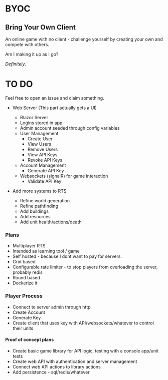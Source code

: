 # BYOC
## Bring Your Own Client
An online game with no client - challenge yourself by creating your own and compete with others.


Am I making it up as I go?

*Definitely*.

# TO DO
Feel free to open an issue and claim something.

* Web Server (This part actually gets a UI)
  * Blazor Server
  * Logins stored in app
  * Admin account seeded through config variables
  * User Management
    * Create User
    * View Users
    * Remove Users
    * View API Keys
    * Revoke API Keys
  * Account Management
    * Generate API Key
  * Websockets (signalR) for game interaction
    * Validate API Key

* Add more systems to RTS
  * Refine world generation
  * Refine pathfinding
  * Add buildings
  * Add resources
  * Add unit health/actions/death

### Plans
* Multiplayer RTS
* Intended as learning tool / game
* Self hosted - because I dont want to pay for servers.
* Grid based
* Configurable rate limiter - to stop players from overloading the server, probably redis
* Round based
* Dockerize it

### Player Process
* Connect to server admin through http
* Create Account
* Generate Key
* Create client that uses key with API/websockets/whatever to control their units

#### Proof of concept plans
* Create basic game library for API logic, testing with a console app/unit tests
* Create web API with authentication and server management
* Connect web API actions to library actions
* Add persistence - sql/redis/whatever
